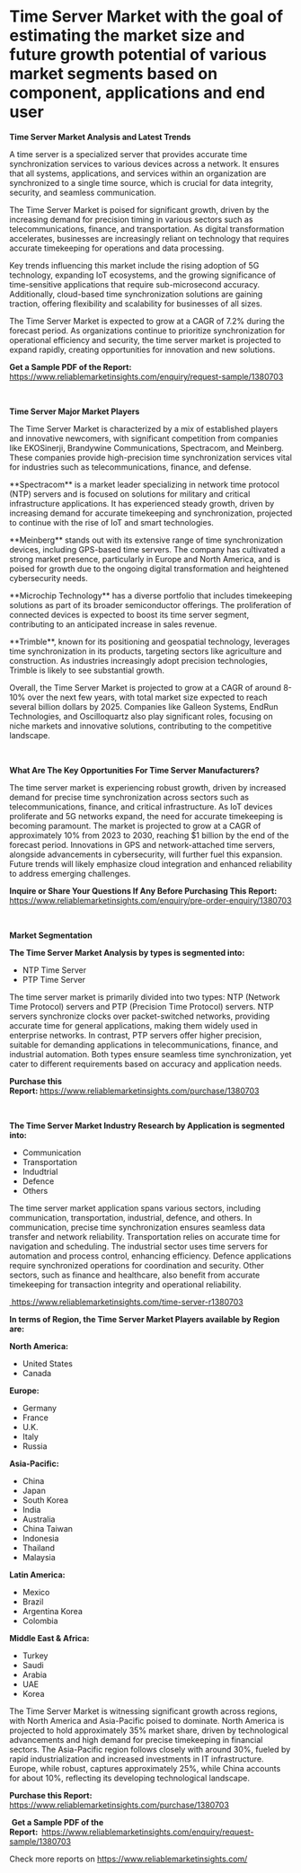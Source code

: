 <p><h1>Time Server Market with the goal of estimating the market size and future growth potential of various market segments based on component, applications and end user</h1></p><p><strong>Time Server Market Analysis and Latest Trends</strong></p>
<p><p>A time server is a specialized server that provides accurate time synchronization services to various devices across a network. It ensures that all systems, applications, and services within an organization are synchronized to a single time source, which is crucial for data integrity, security, and seamless communication.</p><p>The Time Server Market is poised for significant growth, driven by the increasing demand for precision timing in various sectors such as telecommunications, finance, and transportation. As digital transformation accelerates, businesses are increasingly reliant on technology that requires accurate timekeeping for operations and data processing. </p><p>Key trends influencing this market include the rising adoption of 5G technology, expanding IoT ecosystems, and the growing significance of time-sensitive applications that require sub-microsecond accuracy. Additionally, cloud-based time synchronization solutions are gaining traction, offering flexibility and scalability for businesses of all sizes.</p><p>The Time Server Market is expected to grow at a CAGR of 7.2% during the forecast period. As organizations continue to prioritize synchronization for operational efficiency and security, the time server market is projected to expand rapidly, creating opportunities for innovation and new solutions.</p></p>
<p><strong>Get a Sample PDF of the Report:&nbsp;</strong> <a href="https://www.reliablemarketinsights.com/enquiry/request-sample/1380703?utm_campaign=3064&utm_medium=2&utm_source=Github&utm_content=ia&utm_term=08042025&utm_id=time-server">https://www.reliablemarketinsights.com/enquiry/request-sample/1380703</a></p>
<p>&nbsp;</p>
<p><strong>Time Server Major Market Players</strong></p>
<p><p>The Time Server Market is characterized by a mix of established players and innovative newcomers, with significant competition from companies like EKOSinerji, Brandywine Communications, Spectracom, and Meinberg. These companies provide high-precision time synchronization services vital for industries such as telecommunications, finance, and defense.</p><p>**Spectracom** is a market leader specializing in network time protocol (NTP) servers and is focused on solutions for military and critical infrastructure applications. It has experienced steady growth, driven by increasing demand for accurate timekeeping and synchronization, projected to continue with the rise of IoT and smart technologies.</p><p>**Meinberg** stands out with its extensive range of time synchronization devices, including GPS-based time servers. The company has cultivated a strong market presence, particularly in Europe and North America, and is poised for growth due to the ongoing digital transformation and heightened cybersecurity needs.</p><p>**Microchip Technology** has a diverse portfolio that includes timekeeping solutions as part of its broader semiconductor offerings. The proliferation of connected devices is expected to boost its time server segment, contributing to an anticipated increase in sales revenue.</p><p>**Trimble**, known for its positioning and geospatial technology, leverages time synchronization in its products, targeting sectors like agriculture and construction. As industries increasingly adopt precision technologies, Trimble is likely to see substantial growth.</p><p>Overall, the Time Server Market is projected to grow at a CAGR of around 8-10% over the next few years, with total market size expected to reach several billion dollars by 2025. Companies like Galleon Systems, EndRun Technologies, and Oscilloquartz also play significant roles, focusing on niche markets and innovative solutions, contributing to the competitive landscape.</p></p>
<p>&nbsp;</p>
<p><strong>What Are The Key Opportunities For Time Server Manufacturers?</strong></p>
<p><p>The time server market is experiencing robust growth, driven by increased demand for precise time synchronization across sectors such as telecommunications, finance, and critical infrastructure. As IoT devices proliferate and 5G networks expand, the need for accurate timekeeping is becoming paramount. The market is projected to grow at a CAGR of approximately 10% from 2023 to 2030, reaching $1 billion by the end of the forecast period. Innovations in GPS and network-attached time servers, alongside advancements in cybersecurity, will further fuel this expansion. Future trends will likely emphasize cloud integration and enhanced reliability to address emerging challenges.</p></p>
<p><strong>Inquire or Share Your Questions If Any Before Purchasing This Report:</strong> <a href="https://www.reliablemarketinsights.com/enquiry/pre-order-enquiry/1380703?utm_campaign=3064&utm_medium=2&utm_source=Github&utm_content=ia&utm_term=08042025&utm_id=time-server">https://www.reliablemarketinsights.com/enquiry/pre-order-enquiry/1380703</a></p>
<p>&nbsp;</p>
<p><strong>Market Segmentation</strong></p>
<p><strong>The Time Server Market Analysis by types is segmented into:</strong></p>
<p><ul><li>NTP Time Server</li><li>PTP Time Server</li></ul></p>
<p><p>The time server market is primarily divided into two types: NTP (Network Time Protocol) servers and PTP (Precision Time Protocol) servers. NTP servers synchronize clocks over packet-switched networks, providing accurate time for general applications, making them widely used in enterprise networks. In contrast, PTP servers offer higher precision, suitable for demanding applications in telecommunications, finance, and industrial automation. Both types ensure seamless time synchronization, yet cater to different requirements based on accuracy and application needs.</p></p>
<p><strong>Purchase this Report:&nbsp;</strong><a href="https://www.reliablemarketinsights.com/purchase/1380703?utm_campaign=3064&utm_medium=2&utm_source=Github&utm_content=ia&utm_term=08042025&utm_id=time-server">https://www.reliablemarketinsights.com/purchase/1380703</a></p>
<p>&nbsp;</p>
<p><strong>The Time Server Market Industry Research by Application is segmented into:</strong></p>
<p><ul><li>Communication</li><li>Transportation</li><li>Indudtrial</li><li>Defence</li><li>Others</li></ul></p>
<p><p>The time server market application spans various sectors, including communication, transportation, industrial, defence, and others. In communication, precise time synchronization ensures seamless data transfer and network reliability. Transportation relies on accurate time for navigation and scheduling. The industrial sector uses time servers for automation and process control, enhancing efficiency. Defence applications require synchronized operations for coordination and security. Other sectors, such as finance and healthcare, also benefit from accurate timekeeping for transaction integrity and operational reliability.</p></p>
<p><a href="https://www.reliablemarketinsights.com/time-server-r1380703?utm_campaign=3064&utm_medium=2&utm_source=Github&utm_content=ia&utm_term=08042025&utm_id=time-server">&nbsp;https://www.reliablemarketinsights.com/time-server-r1380703</a></p>
<p><strong>In terms of Region, the Time Server Market Players available by Region are:</strong></p>
<p>
    <p> <strong> North America: </strong>
        <ul>
            <li>United States</li>
            <li>Canada</li>
        </ul>
        </p> 
    <p> <strong> Europe: </strong>
        <ul>
            <li>Germany</li>
            <li>France</li>
            <li>U.K.</li>
            <li>Italy</li>
            <li>Russia</li>
        </ul>
        </p> 
    <p> <strong> Asia-Pacific: </strong>
        <ul>
            <li>China</li>
            <li>Japan</li>
            <li>South Korea</li>
            <li>India</li>
            <li>Australia</li>
            <li>China Taiwan</li>
            <li>Indonesia</li>
            <li>Thailand</li>
            <li>Malaysia</li>
        </ul>
        </p> 
    <p> <strong> Latin America: </strong>
        <ul>
            <li>Mexico</li>
            <li>Brazil</li>
            <li>Argentina Korea</li>
            <li>Colombia</li>
        </ul>
        </p> 
    <p> <strong> Middle East & Africa: </strong>
        <ul>
            <li>Turkey</li>
            <li>Saudi</li>
            <li>Arabia</li>
            <li>UAE</li>
            <li>Korea</li>
        </ul>
    </p>
    </p>
<p><p>The Time Server Market is witnessing significant growth across regions, with North America and Asia-Pacific poised to dominate. North America is projected to hold approximately 35% market share, driven by technological advancements and high demand for precise timekeeping in financial sectors. The Asia-Pacific region follows closely with around 30%, fueled by rapid industrialization and increased investments in IT infrastructure. Europe, while robust, captures approximately 25%, while China accounts for about 10%, reflecting its developing technological landscape.</p></p>
<p><strong>Purchase this Report: </strong><a href="https://www.reliablemarketinsights.com/purchase/1380703?utm_campaign=3064&utm_medium=2&utm_source=Github&utm_content=ia&utm_term=08042025&utm_id=time-server">https://www.reliablemarketinsights.com/purchase/1380703</a></p>
<p>&nbsp;<strong>Get a Sample PDF of the Report:&nbsp;&nbsp;</strong><a href="https://www.reliablemarketinsights.com/enquiry/request-sample/1380703?utm_campaign=3064&utm_medium=2&utm_source=Github&utm_content=ia&utm_term=08042025&utm_id=time-server">https://www.reliablemarketinsights.com/enquiry/request-sample/1380703</a></p>
<p><strong></strong></p>
<p>Check more reports on <a href="https://www.reliablemarketinsights.com/?utm_campaign=3064&utm_medium=2&utm_source=Github&utm_content=ia&utm_term=08042025&utm_id=time-server">https://www.reliablemarketinsights.com/</a></p>